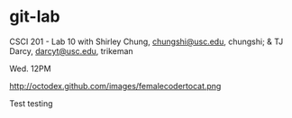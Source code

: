 git-lab
=======

CSCI 201 - Lab 10 with Shirley Chung, chungshi@usc.edu, chungshi; & TJ Darcy, darcyt@usc.edu, trikeman

Wed. 12PM

http://octodex.github.com/images/femalecodertocat.png

Test
testing